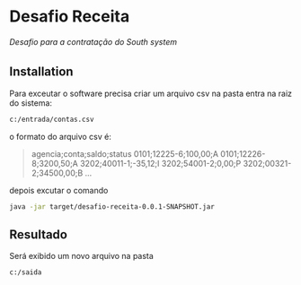 # Desafio Receita
###### Desafio para a contratação do South system



## Installation

Para exceutar o software precisa criar um arquivo csv na pasta entra na raiz do sistema:

```sh
c:/entrada/contas.csv
```

o formato do arquivo csv é:

> agencia;conta;saldo;status
0101;12225-6;100,00;A
0101;12226-8;3200,50;A
3202;40011-1;-35,12;I
3202;54001-2;0,00;P
3202;00321-2;34500,00;B ...

depois excutar o comando 

```sh
java -jar target/desafio-receita-0.0.1-SNAPSHOT.jar
```

## Resultado

Será exibido um novo arquivo na pasta

```sh
c:/saida
```

